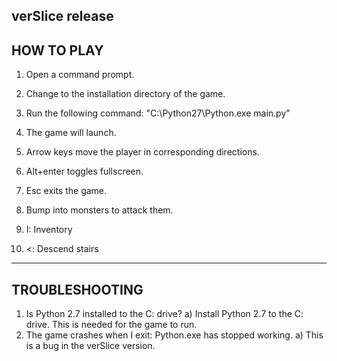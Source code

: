 verSlice release
----------------------------------------
HOW TO PLAY
----------------------------------------

1) Open a command prompt.
2) Change to the installation directory of the game.
3) Run the following command: "C:\Python27\Python.exe main.py"
4) The game will launch.

1) Arrow keys move the player in corresponding directions.
2) Alt+enter toggles fullscreen.
3) Esc exits the game.
4) Bump into monsters to attack them.
5) I: Inventory
6) <: Descend stairs

----------------------------------------
TROUBLESHOOTING
----------------------------------------
1) Is Python 2.7 installed to the C: drive?
	a) Install Python 2.7 to the C: drive. This is needed for the game to run.
2) The game crashes when I exit: Python.exe has stopped working.
	a) This is a bug in the verSlice version.